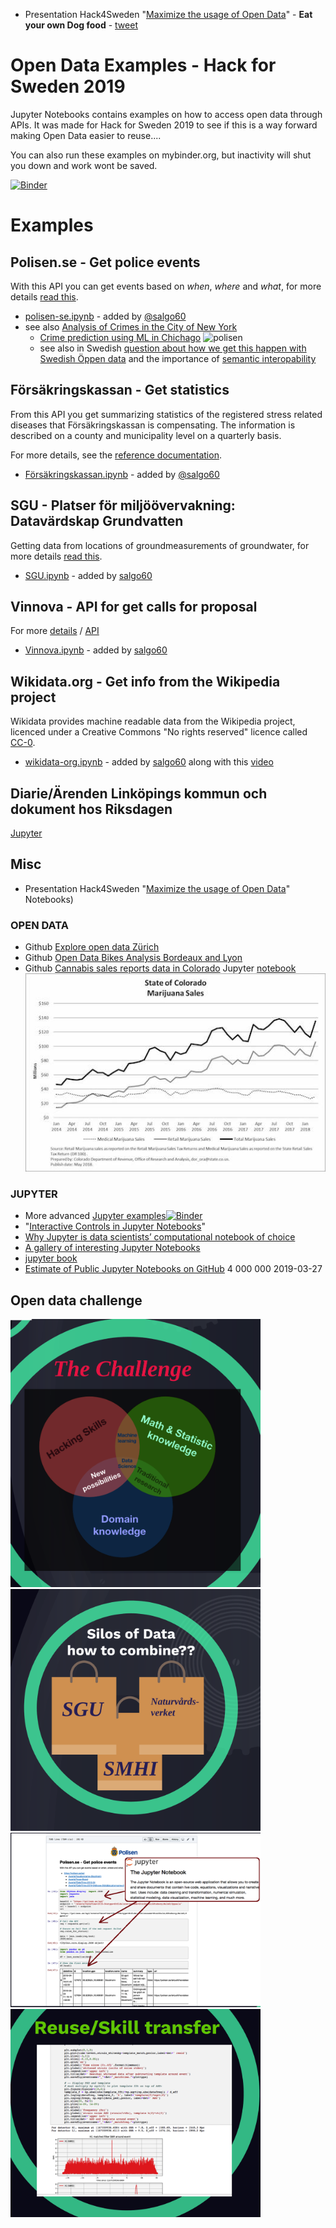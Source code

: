 
* Presentation Hack4Sweden "[Maximize the usage of Open Data](https://prezi.com/gxli-bpyese7/?utm_campaign=share&utm_medium=copy)" - **Eat your own Dog food** - [tweet](https://twitter.com/salgo60/status/1114848533906108416)

# Open Data Examples - Hack for Sweden 2019

Jupyter Notebooks contains examples on how to access open data through APIs. It was made for Hack for Sweden 2019 to see if this is a way forward making Open Data easier to reuse....

You can also run these examples on mybinder.org, but inactivity will shut you down and work wont be saved.

[![Binder](https://mybinder.org/badge_logo.svg)](https://mybinder.org/v2/gh/salgo60/open-data-examples/master?urlpath=%2Flab)

# Examples

## Polisen.se - Get police events
With this API you can get events based on _when_, _where_ and _what_, for more details [read this](https://polisen.se/om-polisen/om-webbplatsen/oppna-data/api-over-polisens-handelser/).

- [polisen-se.ipynb](polisen-se.ipynb) - added by [@salgo60](https://github.com/salgo60)
- see also [Analysis of Crimes in the City of New York](https://github.com/czapol/Analysis-of-Crimes-in-the-City-of-New-York/blob/master/Analysis%20of%20Crimes%20in%20The%20City%20of%20New%20York%20%20-%20Capstone%20Project%201%20-%20Code%20-%20Springboard%202018.ipynb)
  - [Crime prediction using ML in Chichago](https://github.com/code-zeus/Crime-Prediction)
![polisen](https://github.com/salgo60/open-data-examples/raw/37d018ecd1d0324190c3b42dab8de10725060484/OutputPolice.png)
  - see also in Swedish [question about how we get this happen with Swedish Öppen data](https://community.entryscape.com/t/var-data-uttrycks-i-format-x-enligt-specifikation-y-ar-det-ok/346/2?u=magnus_salgo) and the importance of [semantic interopability](https://forum.jobtechdev.se/t/har-ni-input-till-varens-meetups/263/6)

## Försäkringskassan - Get statistics
From this API you get summarizing statistics of the registered stress related diseases that Försäkringskassan is compensating. The information is described on a county and municipality level on a quarterly basis.

For more details, see the [reference documentation](https://oppnadata.se/datamangd/#esc_entry=4778&esc_context=547).
- [Försäkringskassan.ipynb](Försäkringskassan.ipynb) - added by [@salgo60](https://github.com/salgo60)

## SGU - Platser för miljöövervakning: Datavärdskap Grundvatten
Getting data from locations of groundmeasurements of groundwater, for more details [read this](https://www.sgu.se/grundvatten/miljoovervakning-av-grundvatten/datavardskap-for-grundvatten/).

- [SGU.ipynb](SGU.ipynb) - added by [salgo60](https://github.com/salgo60)

## Vinnova  - API for get calls for proposal
For more [details](https://www.vinnova.se/en/apply-for-funding/find-the-right-funding/) / [API](https://www.vinnova.se/om-oss/kontakta-oss/om-webbplatsen/oppen-data/)

- [Vinnova.ipynb](Vinnova.ipynb) - added by [salgo60](https://github.com/salgo60)

## Wikidata.org - Get info from the Wikipedia project
Wikidata provides machine readable data from the Wikipedia project, licenced under a Creative Commons "No rights reserved" licence called [CC-0](https://creativecommons.org/share-your-work/public-domain/cc0/).

- [wikidata-org.ipynb](wikidata-org.ipynb) - added by [salgo60](https://github.com/salgo60) along with this [video](https://youtu.be/HrfQioXjGZE)

## Diarie/Ärenden Linköpings kommun och dokument hos Riksdagen
[Jupyter](https://github.com/salgo60/open-data-examples/blob/master/Diarie%20Link%C3%B6pings%20kommun%20Riksdagen.ipynb)

## Misc
* Presentation Hack4Sweden "[Maximize the usage of Open Data](https://prezi.com/gxli-bpyese7/?utm_campaign=share&utm_medium=copy)"
Notebooks)
### OPEN DATA
* Github [Explore open data Zürich](https://github.com/wildtreetech/explore-open-data)
* Github [Open Data Bikes Analysis Bordeaux and Lyon](https://github.com/Oslandia/open-data-bikes-analysis)
* Github [Cannabis sales reports data in Colorado](https://github.com/cjwinchester/co-weed-sales-data) Jupyter [notebook](https://github.com/cjwinchester/co-weed-sales-data/blob/master/Analysis%20of%20Colorado%20cannabis%20sales%20data.ipynb)
![Sales](https://github.com/cjwinchester/co-weed-sales-data/raw/6f45916eb928dd042a56a5a4321b4b67862703e7/img/mjsales.jpg)
### JUPYTER
* More advanced [Jupyter examples](https://github.com/minrk/ligo-binder/blob/master/index.ipynb)[![Binder](http://mybinder.org/badge.svg)](https://beta.mybinder.org/v2/gh/minrk/ligo-binder/master?filepath=index.ipynb)
* "[Interactive Controls in Jupyter Notebooks](https://towardsdatascience.com/interactive-controls-for-jupyter-notebooks-f5c94829aee6)"
* [Why Jupyter is data scientists’ computational notebook of choice](https://www.nature.com/articles/d41586-018-07196-1)
* [A gallery of interesting Jupyter Notebooks](https://github.com/jupyter/jupyter/wiki/A-gallery-of-interesting-Jupyter-Notebooks)
* [jupyter book](https://jupyterbook.org/intro.html)
* [Estimate of Public Jupyter Notebooks on GitHub](https://nbviewer.jupyter.org/github/parente/nbestimate/blob/master/estimate.ipynb) 4 000 000 2019-03-27
## Open data challenge
<img src="image/The Challenge OpenData.png" alt="drawing" width="400"/>

<img src="image/Silo.png" alt="drawing" width="400"/>

<img src="image/Jupiter.png" alt="drawing" width="400"/>

<img src="image/Reuse.png" alt="drawing" width="400"/>

